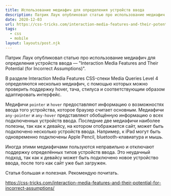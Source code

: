 ```yaml
---
title: Использование медиафич для определения устройств ввода
description: Патрик Лаук опубликовал статью про использование медиафич для определения устройств ввода
date: 2020-12-03
url: https://css-tricks.com/interaction-media-features-and-their-potential-for-incorrect-assumptions/
tags:
  - css
  - mobile
layout: layouts/post.njk
---
```

Патрик Лаук опубликовал статью про использование медиафич для определения устройств ввода — "Interaction Media Features and Their Potential (for Incorrect Assumptions)".

В разделе Interaction Media Features CSS-спеки Media Queries Level 4 определяются несколько медиафич, с помощью которых можно проверить поддержку hover, тача, стилуса и соответствующим образом адаптировать интерфейс. 

Медифичи `pointer` и `hover` предоставляют информацию о возможностях ввода того устройства, которое браузер считает основным. Медиафичи `any-pointer` и `any-hover` представляют обобщённую информацию о всех подключенных устройств ввода. Последние две медиафичи наиболее полезны, так как к девайсу, на котором отображается сайт, может быть подключено несколько устройств ввода. Например, к iPad могут быть одновременно подключены Apple Pencil, bluetooth-клавиатура и мышь.

Иногда этими медиафичами пользуются неправильно и отключают поддержку определённых типов устройств ввода. Это неудачный подход, так как к девайсу может быть подключено новое устройство ввода, после того как сайт уже был загружен.

Статья большая и полезная. Рекомендую почитать.

https://css-tricks.com/interaction-media-features-and-their-potential-for-incorrect-assumptions/
